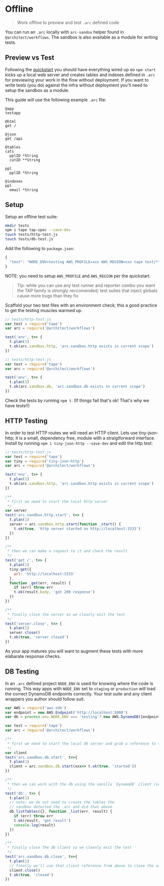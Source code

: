 # Offline

> Work offline to preview and test `.arc` defined code

You can run an `.arc` locally with `arc-sandox` helper found in `@architect/workflows`. The sandbox is also available as a module for writing tests.

## Preview vs Test

Following the [quickstart](/quickstart) you should have everything wired up so `npm start` kicks up a local web server and creates tables and indexes defined in `.arc` for previewing your work in the flow without deployment. If you want to write tests (you do) against the infra without deployment you'll need to setup the sandbox as a module.

This guide will use the following example `.arc` file:

```arc
@app
testapp

@html
get /

@json
get /api

@tables
cats
  pplID *String
  catID **String

ppl
  pplID *String

@indexes
ppl
  email *String
```

## Setup

Setup an offline test suite:

```bash
mkdir tests
npm i tape tap-spec --save-dev
touch tests/http-test.js
touch tests/db-test.js
```

Add the following to `package.json`:

```javascript
{
  "test": "NODE_ENV=testing AWS_PROFILE=xxx AWS_REGION=xxx tape test/**/*-test.js | tap-spec"
}
```

NOTE: you need to setup `AWS_PROFILE` and `AWS_REGION` per the quickstart.


> Tip: while you can use any test runner and reporter combo you want the TAP family is strongly reccomended; test suites that inject globals cause more bugs than they fix

Scaffold your two test files with an environment check; this a good practice to get the testing muscles warmed up.

```javascript
// tests/http-test.js
var test = require('tape')
var arc = require('@architect/workflows')

test('env', t=> {
  t.plan(1)
  t.ok(arc.sandbox.http, 'arc.sandbox.http exists in current scope')
})
```

```javascript
// tests/http-test.js
var test = require('tape')
var arc = require('@architect/workflows')

test('env', t=> {
  t.plan(1)
  t.ok(arc.sandbox.db, 'arc.sandbox.db exists in current scope')
})
```

Check the tests by running `npm t`. (If things fail that's ok! That's why we have tests!!)

## HTTP Testing

In order to test HTTP routes we will need an HTTP client. Lets use tiny-json-http; it is a small, dependency free, module with a straigtforward interface. Install by running `npm i tiny-json-http --save-dev` and edit the http test:

```javascript
// tests/http-test.js
var test = require('tape')
var tiny = require('tiny-json-http')
var arc = require('@architect/workflows')

test('env', t=> {
  t.plan(1)
  t.ok(arc.sandbox.http, 'arc.sandbox.http exists in current scope')
})

/**
 * first we need to start the local http server
 */
var server
test('arc.sandbox.http.start', t=> {
  t.plan(1)
  server = arc.sandbox.http.start(function _start() {
    t.ok(true, 'http server started on http://localhost:3333')
  })
})

/**
 * then we can make a request to it and check the result
 */
test('get /', t=> {
  t.plan(1)
  tiny.get({
    url: 'http://localhost:3333'
  }, 
  function _get(err, result) {
    if (err) throw err
    t.ok(result.body, 'got 200 response')
  })
})

/** 
 * finally close the server so we cleanly exit the test
 */
test('server.close', t=> {
  t.plan(1)
  server.close()
  t.ok(true, 'server closed')
})
```

As your app matures you will want to augment these tests with more elabarate response checks.

## DB Testing

In an `.arc` defined project `NODE_ENV` is used for knowing where the code is running. This way apps with `NODE_ENV` set to `staging` or `production` will load the correct DynamoDB endpoints correctly. Your test suite and any client wrappers you author should follow suit.

```javascript
var AWS = require('aws-sdk')
var endpoint = new AWS.Endpoint('http://localhost:5000')
var db = process.env.NODE_ENV === 'testing'? new AWS.DynamoDB({endpoint}) : new AWS.DynamoDB

var test = require('tape')
var arc = require('@architect/workflows')

/**
 * first we need to start the local db server and grab a reference to the client
 */
var client 
test('arc.sandbox.db.start', t=>{
  t.plan(1)
  client = arc.sandbox.db.start(xxx=> t.ok(true, 'started'))
})

/**
 * then we can work with the db using the vanilla `DynamoDB` client (or `DynamoDB.DocumentClient`)
 */
test('db', t=> {
  t.plan(1)
  // note: we do not need to create the tables the
  // sandbox detected the .arc and did that above
  db.listTables({}, function _list(err, result) {
    if (err) throw err
    t.ok(result, 'got result')
    console.log(result) 
  })
})

/** 
 * finally close the db client so we cleanly exit the test
 */
test('arc.sandbox.db.close', t=>{
  t.plan(1)
  // finally we'll use that client reference from above to close the sandbox
  client.close()
  t.ok(true, 'closed')
})
```
